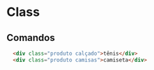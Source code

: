 # Class

## Comandos
  ```html
    <div class="produto calçado">tênis</div>
    <div class="produto camisas">camiseta</div>
  ```
  
